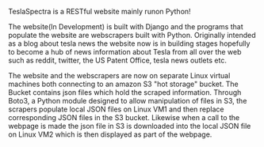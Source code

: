 TeslaSpectra is a RESTful website mainly runon Python!

The website(In Development) is built with Django and the programs that populate the website are webscrapers built with Python. Originally intended as a blog about tesla news the website now is in building stages hopefully to become a hub of news information about Tesla from all over the web such as reddit, twitter, the US Patent Office, tesla news outlets etc.

The website and the webscrapers are now on separate Linux virtual machines both connecting to an amazon S3 "hot storage" bucket. The Bucket contains json files which hold the scraped information. Through Boto3, a Python module designed to allow manipulation of files in S3, the scrapers populate local JSON files on Linux VM1 and then replace corresponding JSON files in the S3 bucket. Likewise when a call to the webpage is made the json file in S3 is downloaded into the local JSON file on Linux VM2 which is then displayed as part of the webpage.

